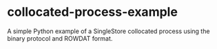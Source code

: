 # collocated-process-example
A simple Python example of a SingleStore collocated process using the binary protocol and ROWDAT format.

